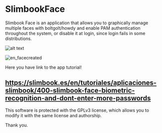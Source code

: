 # SlimbookFace

Slimbook Face is an application that allows you to graphically manage multiple faces with boltgolt/howdy and enable PAM authentication throughout the system, or disable it at login, since login fails in some distributions.

![alt text](https://slimbook.es/github/slimbookface/screenshot.png "Screenshot GUI")


![en_facecreated](https://user-images.githubusercontent.com/18195266/123246408-0d8f6500-d4e6-11eb-9112-b607c3a55b66.png)

Here you have link to the app tutorial!

https://slimbook.es/en/tutoriales/aplicaciones-slimbook/400-slimbook-face-biometric-recognition-and-dont-enter-more-passwords
--

This software is protected with the GPLv3 license, which allows you to modify it with the same license and authorship. 

Thank you.
